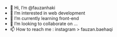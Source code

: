 - 👋 Hi, I’m @fauzanhaki
- 👀 I’m interested in web development 
- 🌱 I’m currently learning front-end 
- 💞️ I’m looking to collaborate on ...
- 📫 How to reach me : instagram > fauzan.baehaqi

<!---
fauzanhaki/fauzanhaki is a ✨ special ✨ repository because its `README.md` (this file) appears on your GitHub profile.
You can click the Preview link to take a look at your changes.
--->
